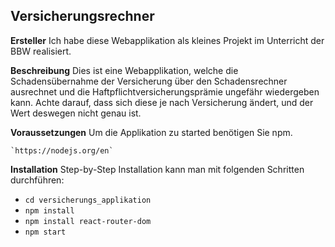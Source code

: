 ## Versicherungsrechner

**Ersteller**
Ich habe diese Webapplikation als kleines Projekt im Unterricht der BBW realisiert.

**Beschreibung**
Dies ist eine Webapplikation, welche die Schadensübernahme der Versicherung über den Schadensrechner ausrechnet und die Haftpflichtversicherungsprämie ungefähr wiedergeben kann. Achte darauf, dass sich diese je nach Versicherung ändert, und der Wert deswegen nicht genau ist.

**Voraussetzungen**
Um die Applikation zu started benötigen Sie npm.

    `https://nodejs.org/en`
    
**Installation**
Step-by-Step Installation kann man mit folgenden Schritten durchführen:

 - 
     `cd versicherungs_applikation`
 - 
    `npm install`
 - 
    `npm install react-router-dom`
 - 
    `npm start`